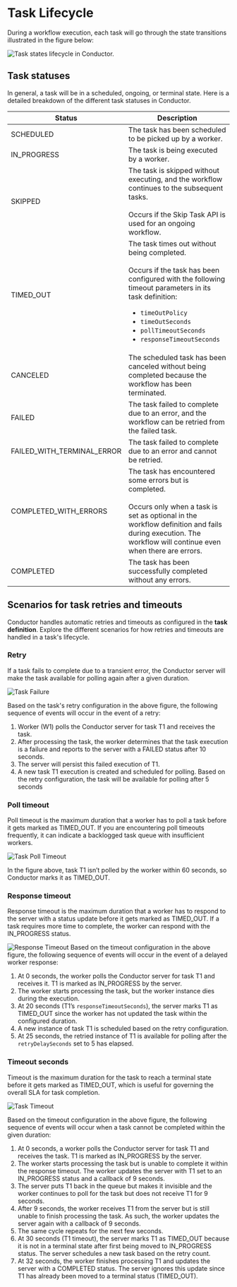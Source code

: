 # Task Lifecycle

During a workflow execution, each task will go through the state transitions illustrated in the figure below:

![Task states lifecycle in Conductor.](task_states.png)

## Task statuses

In general, a task will be in a scheduled, ongoing, or terminal state. Here is a detailed breakdown of the different task statuses in Conductor.

| Status | Description |
| --------------------------------- | --------------------------------- |
| SCHEDULED | The task has been scheduled to be picked up by a worker. |
| IN_PROGRESS | The task is being executed by a worker. | 
| SKIPPED | The task is skipped without executing, and the workflow continues to the subsequent tasks. <br/><br/> Occurs if the Skip Task API is used for an ongoing workflow. |
| TIMED_OUT | The task times out without being completed. <br/><br/> Occurs if the task has been configured with the following timeout parameters in its task definition: <ul><li>`timeOutPolicy`</li><li>`timeOutSeconds`</li><li>`pollTimeoutSeconds`</li><li>`responseTimeoutSeconds`</li></ul> |
| CANCELED | The scheduled task has been canceled without being completed because the workflow has been terminated. |
| FAILED | The task failed to complete due to an error, and the workflow can be retried from the failed task. |
| FAILED_WITH_TERMINAL_ERROR | The task failed to complete due to an error and cannot be retried. |
| COMPLETED_WITH_ERRORS | The task has encountered some errors but is completed. <br/><br/> Occurs only when a task is set as optional in the workflow definition and fails during execution. The workflow will continue even when there are errors.  |
| COMPLETED | The task has been successfully completed without any errors. | 

## Scenarios for task retries and timeouts

Conductor handles automatic retries and timeouts as configured in the **task definition**. Explore the different scenarios for how retries and timeouts are handled in a task's lifecycle.

### Retry

If a task fails to complete due to a transient error, the Conductor server will make the task available for polling again after a given duration.

![Task Failure](TaskFailure.png)

Based on the task's retry configuration in the above figure, the following sequence of events will occur in the event of a retry:

1. Worker (W1) polls the Conductor server for task T1 and receives the task.
2. After processing the task, the worker determines that the task execution is a failure and reports to the server with a FAILED status after 10 seconds.
3. The server will persist this failed execution of T1.
4. A new task T1 execution is created and scheduled for polling. Based on the retry configuration, the task will be available for polling after 5 seconds


### Poll timeout

Poll timeout is the maximum duration that a worker has to poll a task before it gets marked as TIMED_OUT. If you are encountering poll timeouts frequently, it can indicate a backlogged task queue with insufficient workers.

![Task Poll Timeout](PollTimeoutSeconds.png)

In the figure above, task T1 isn’t polled by the worker within 60 seconds, so Conductor marks it as TIMED_OUT.


### Response timeout

Response timeout is the maximum duration that a worker has to respond to the server with a status update before it gets marked as TIMED_OUT. If a task requires more time to complete, the worker can respond with the IN_PROGRESS status. 

![Response Timeout](ResponseTimeoutSeconds.png)
Based on the timeout configuration in the above figure, the following sequence of events will occur in the event of a delayed worker response:

1. At 0 seconds, the worker polls the Conductor server for task T1 and receives it. T1 is marked as IN_PROGRESS by the server.
2. The worker starts processing the task, but the worker instance dies during the execution.
3. At 20 seconds (T1’s `responseTimeoutSeconds`), the server marks T1 as TIMED_OUT since the worker has not updated the task within the configured duration.
4. A new instance of task T1 is scheduled based on the retry configuration.
5. At 25 seconds, the retried instance of T1 is available for polling after the `retryDelaySeconds` set to 5 has elapsed.


### Timeout seconds

Timeout is the maximum duration for the task to reach a terminal state before it gets marked as TIMED_OUT, which is useful for governing the overall SLA for task completion.

![Task Timeout](TimeoutSeconds.png)


Based on the timeout configuration in the above figure, the following sequence of events will occur when a task cannot be completed within the given duration:

1. At 0 seconds, a worker polls the Conductor server for task T1 and receives the task. T1 is marked as IN_PROGRESS by the server.
2. The worker starts processing the task but is unable to complete it within the response timeout. The worker updates the server with T1 set to an IN_PROGRESS status and a callback of 9 seconds.
3. The server puts T1 back in the queue but makes it invisible and the worker continues to poll for the task but does not receive T1 for 9 seconds.
4. After 9 seconds, the worker receives T1 from the server but is still unable to finish processing the task. As such, the worker updates the server again with a callback of 9 seconds.
5. The same cycle repeats for the next few seconds.
6. At 30 seconds (T1 timeout), the server marks T1 as TIMED_OUT because it is not in a terminal state after first being moved to IN_PROGRESS status. The server schedules a new task based on the retry count.
7. At 32 seconds, the worker finishes processing T1 and updates the server with a COMPLETED status. The server ignores this update since T1 has already been moved to a terminal status (TIMED_OUT).